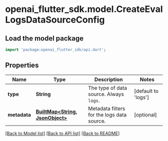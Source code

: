 # openai_flutter_sdk.model.CreateEvalLogsDataSourceConfig

## Load the model package
```dart
import 'package:openai_flutter_sdk/api.dart';
```

## Properties
Name | Type | Description | Notes
------------ | ------------- | ------------- | -------------
**type** | **String** | The type of data source. Always `logs`. | [default to 'logs']
**metadata** | [**BuiltMap&lt;String, JsonObject&gt;**](JsonObject.md) | Metadata filters for the logs data source. | [optional] 

[[Back to Model list]](../README.md#documentation-for-models) [[Back to API list]](../README.md#documentation-for-api-endpoints) [[Back to README]](../README.md)


